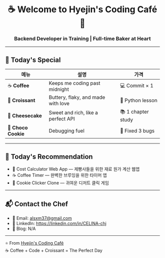 <h1 align="center">☕ Welcome to Hyejin's Coding Café 🥐</h1>
<h3 align="center">Backend Developer in Training | Full-time Baker at Heart</h3>

---

## 📝 Today's Special
| 메뉴 | 설명 | 가격 |
|------|------|------|
| ☕ **Coffee** | Keeps me coding past midnight | 💻 Commit × 1 |
| 🥐 **Croissant** | Buttery, flaky, and made with love | 🐍 Python lesson |
| 🍰 **Cheesecake** | Sweet and rich, like a perfect API | 📚 1 chapter study |
| 🍫 **Choco Cookie** | Debugging fuel | 🔧 Fixed 3 bugs |

---

## 🌟 Today's Recommendation
- 🍞 Cost Calculator Web App — 제빵사들을 위한 재료 원가 계산 웹앱
- ☕ Coffee Timer — 완벽한 브루잉을 위한 타이머 앱
- 🍪 Cookie Clicker Clone — 귀여운 디저트 클릭 게임

---

## 📬 Contact the Chef
- 📧 Email: alsxm37@gmail.com
- 💼 LinkedIn: https://linkedin.com/in/CELINA-chj
- 📝 Blog: N/A

---

⭐️ From [Hyejin's Coding Café](https://github.com/CELINA-chj)  
☕ Coffee + Code + Croissant = The Perfect Day

